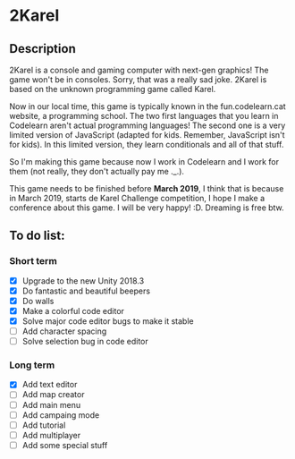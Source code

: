 # 2Karel

## Description

2Karel is a console and gaming computer with next-gen graphics! The game won't be in consoles. Sorry, that was a really sad joke. 2Karel is based on the unknown programming
game called Karel.

Now in our local time, this game is typically known in the fun.codelearn.cat website, a programming school. The two first languages that you learn in
Codelearn aren't actual programming languages! The second one is a very limited version of JavaScript (adapted for kids. Remember, JavaScript isn't for kids). In this
limited version, they learn conditionals and all of that stuff.

So I'm making this game because now I work in Codelearn and I work for them (not really, they don't actually pay me ._.).

This game needs to be finished before **March 2019**, I think that is because in March 2019, starts de Karel Challenge competition, I hope I make a conference about this game.
I will be very happy! :D. Dreaming is free btw.

## To do list: 

### Short term
- [x] Upgrade to the new Unity 2018.3
- [x] Do fantastic and beautiful beepers
- [x] Do walls
- [x] Make a colorful code editor
- [x] Solve major code editor bugs to make it stable
- [ ] Add character spacing
- [ ] Solve selection bug in code editor
### Long term
- [x] Add text editor
- [ ] Add map creator
- [ ] Add main menu
- [ ] Add campaing mode
- [ ] Add tutorial
- [ ] Add multiplayer
- [ ] Add some special stuff
